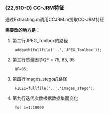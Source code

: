 ### (22,510-D) CC-JRM特征

通过Extracting.m调用CCJRM.m提取CC-JRM特征

**需要改的地方是：**

1. 第二行JPEG_Toolbox的路径

		addpath(fullfile('..','JPEG_Toolbox'));

2. 第三行质量因子QF = 75, 85, 95

		QF=95;

3. 第四行images_stego的路径

		FILE1=fullfile('..','images_stego');

4. 第九行迭代次数根据数据集而变化

		for i=1:10000
